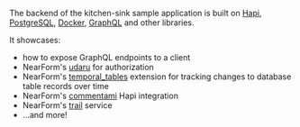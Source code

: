 The backend of the kitchen-sink sample application is built on [Hapi](https://hapijs.com/), [PostgreSQL](https://www.postgresql.org/), [Docker](https://www.docker.com/), [GraphQL](https://graphql.org/) and other libraries.

It showcases:

-  how to expose GraphQL endpoints to a client
-  NearForm's [udaru](https://github.com/nearform/udaru) for authorization
-  NearForm's [temporal_tables](https://github.com/nearform/temporal_tables) extension for tracking changes to database table records over time
-  NearForm's [commentami](https://github.com/nearform/commentami) Hapi integration
-  NearForm's [trail](https://github.com/nearform/trail) service
-  ...and more!